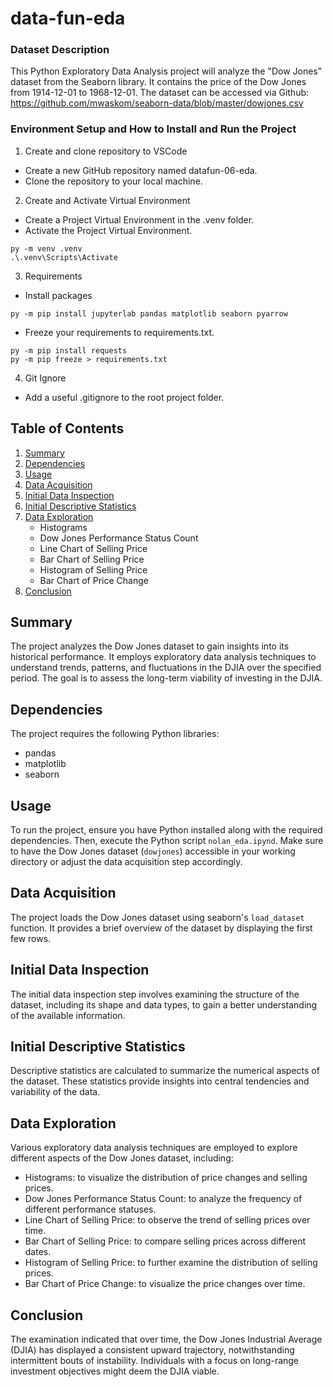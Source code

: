 # data-fun-eda

### Dataset Description
This Python Exploratory Data Analysis project will analyze the "Dow Jones" dataset from the Seaborn library. It contains the price of the Dow Jones from 1914-12-01 to 1968-12-01. The dataset can be accessed via Github: https://github.com/mwaskom/seaborn-data/blob/master/dowjones.csv 

### Environment Setup and How to Install and Run the Project

1. Create and clone repository to VSCode
- Create a new GitHub repository named datafun-06-eda.
- Clone the repository to your local machine.

2. Create and Activate Virtual Environment
- Create a Project Virtual Environment in the .venv folder.
- Activate the Project Virtual Environment.
```console
py -m venv .venv
.\.venv\Scripts\Activate
```

3. Requirements
- Install packages 
```console
py -m pip install jupyterlab pandas matplotlib seaborn pyarrow
```
- Freeze your requirements to requirements.txt. 
```console
py -m pip install requests
py -m pip freeze > requirements.txt
```

4. Git Ignore
- Add a useful .gitignore to the root project folder.


## Table of Contents

1. [Summary](#summary)
2. [Dependencies](#dependencies)
3. [Usage](#usage)
4. [Data Acquisition](#data-acquisition)
5. [Initial Data Inspection](#initial-data-inspection)
6. [Initial Descriptive Statistics](#initial-descriptive-statistics)
7. [Data Exploration](#data-exploration)
    - Histograms
    - Dow Jones Performance Status Count
    - Line Chart of Selling Price
    - Bar Chart of Selling Price
    - Histogram of Selling Price
    - Bar Chart of Price Change
8. [Conclusion](#conclusion)

## Summary

The project analyzes the Dow Jones dataset to gain insights into its historical performance. It employs exploratory data analysis techniques to understand trends, patterns, and fluctuations in the DJIA over the specified period. The goal is to assess the long-term viability of investing in the DJIA.

## Dependencies

The project requires the following Python libraries:
- pandas
- matplotlib
- seaborn

## Usage

To run the project, ensure you have Python installed along with the required dependencies. Then, execute the Python script `nolan_eda.ipynd`. Make sure to have the Dow Jones dataset (`dowjones`) accessible in your working directory or adjust the data acquisition step accordingly.

## Data Acquisition

The project loads the Dow Jones dataset using seaborn's `load_dataset` function. It provides a brief overview of the dataset by displaying the first few rows.

## Initial Data Inspection

The initial data inspection step involves examining the structure of the dataset, including its shape and data types, to gain a better understanding of the available information.

## Initial Descriptive Statistics

Descriptive statistics are calculated to summarize the numerical aspects of the dataset. These statistics provide insights into central tendencies and variability of the data.

## Data Exploration

Various exploratory data analysis techniques are employed to explore different aspects of the Dow Jones dataset, including:

- Histograms: to visualize the distribution of price changes and selling prices.
- Dow Jones Performance Status Count: to analyze the frequency of different performance statuses.
- Line Chart of Selling Price: to observe the trend of selling prices over time.
- Bar Chart of Selling Price: to compare selling prices across different dates.
- Histogram of Selling Price: to further examine the distribution of selling prices.
- Bar Chart of Price Change: to visualize the price changes over time.

## Conclusion

The examination indicated that over time, the Dow Jones Industrial Average (DJIA) has displayed a consistent upward trajectory, notwithstanding intermittent bouts of instability. Individuals with a focus on long-range investment objectives might deem the DJIA viable.

